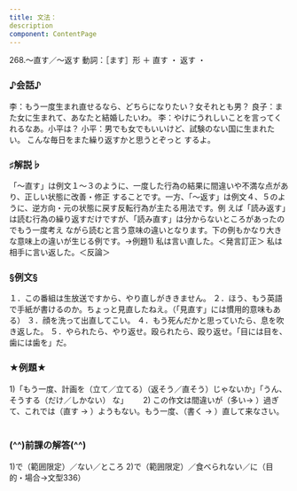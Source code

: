 ```yaml
---
title: 文法：
description
component: ContentPage
---
```



268.～直す／～返す
動詞：［ます］形 ＋ 直す ・
返す ・
### ♪会話♪
李：もう一度生まれ直せるなら、どちらになりたい？女それとも男？
良子：また女に生まれて、あなたと結婚したいわ。
李：やけにうれしいことを言ってくれるなあ。小平は？
小平：男でも女でもいいけど、試験のない国に生まれたい。 こんな毎日をまた繰り返すかと思うとぞっと するよ。
### ♯解説♭
「～直す」は例文１～３のように、一度した行為の結果に間違いや不満な点があり、正しい状態に改善・修正 することです。一方、「～返す」は例文４、５のように、逆方向・元の状態に戻す反転行為が主たる用法です。例 えば「読み返す」は読む行為の繰り返すだけですが、「読み直す」は分からないところがあったのでもう一度考え ながら読むと言う意味の違いとなります。下の例もかなり大きな意味上の違いが生じる例です。→例題1)
私は言い直した。＜発言訂正＞ 私は相手に言い返した。＜反論＞
### §例文§
１．この番組は生放送ですから、やり直しがききません。
２．ほう、もう英語で手紙が書けるのか。ちょっと見直したねえ。（「見直す」には慣用的意味もある）
３．顔を洗って出直してこい。
４．もう死んだかと思っていたら、息を吹き返した。
５．やられたら、やり返せ。殴られたら、殴り返せ。「目には目を、歯には歯を」だ。
### ★例題★
1)「もう一度、計画を（立て／立てる）（返そう／直そう）じゃないか」「うん、そうする（だけ／しかない）
な」      
2) この作文は間違いが（多い→ ）過ぎて、これでは（直す → ）ようもない。もう一度、（書く
→ ）直して来なさい。    
### (^^)前課の解答(^^)
1)で（範囲限定）／ない／ところ
2)で（範囲限定）／食べられない／に（目的・場合→文型336）

